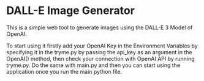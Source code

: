 # DALL-E Image Generator
This is a simple web tool to generate images using the DALL-E 3 Model of OpenAI.

To start using it firstly add your OpenAI Key in the Environment Variables by specifying it in the tryme.py by passing the api_key as an argument in the OpenAI() method, then check your connection with OpenAI API by running tryme.py. Do the same with main.py and then you can start using the application once you run the main python file.
